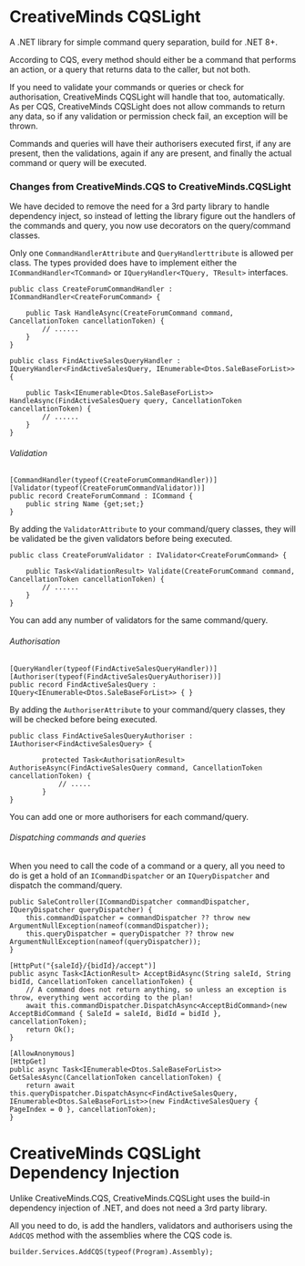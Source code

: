 # CreativeMinds CQSLight

A .NET library for simple command query separation, build for .NET 8+.

According to CQS, every method should either be a command that performs an action, or a query that returns data to the caller, but not both.

If you need to validate your commands or queries or check for authorisation, CreativeMinds CQSLight will handle that too, automatically. As per CQS, CreativeMinds CQSLight does not allow commands to return any data, so if any validation or permission check fail, an exception will be thrown.

Commands and queries will have their authorisers executed first, if any are present, then the validations, again if any are present, and finally the actual command or query will be executed.

### Changes from CreativeMinds.CQS to CreativeMinds.CQSLight

We have decided to remove the need for a 3rd party library to handle dependency inject, so instead of letting the library figure out the handlers of the commands and query, you now use decorators on the query/command classes.

Only one ```CommandHandlerAttribute``` and ```QueryHandlerttribute``` is allowed per class. The types provided does have to implement either the ```ICommandHandler<TCommand>``` or ```IQueryHandler<TQuery, TResult>``` interfaces.

```
public class CreateForumCommandHandler : ICommandHandler<CreateForumCommand> {

	public Task HandleAsync(CreateForumCommand command, CancellationToken cancellationToken) {
		// ......
	}
}
```

```
public class FindActiveSalesQueryHandler : IQueryHandler<FindActiveSalesQuery, IEnumerable<Dtos.SaleBaseForList>> {

	public Task<IEnumerable<Dtos.SaleBaseForList>> HandleAsync(FindActiveSalesQuery query, CancellationToken cancellationToken) {
		// ......
	}
}
```

###### Validation

```
[CommandHandler(typeof(CreateForumCommandHandler))]
[Validator(typeof(CreateForumCommandValidator))]
public record CreateForumCommand : ICommand {
	public string Name {get;set;}
}
```

By adding the ```ValidatorAttribute``` to your command/query classes, they will be validated be the given validators before being executed.

```
public class CreateForumValidator : IValidator<CreateForumCommand> {

	public Task<ValidationResult> Validate(CreateForumCommand command, CancellationToken cancellationToken) {
		// ......
	}
}
```

You can add any number of validators for the same command/query.

###### Authorisation
```
[QueryHandler(typeof(FindActiveSalesQueryHandler))]
[Authoriser(typeof(FindActiveSalesQueryAuthoriser))]
public record FindActiveSalesQuery : IQuery<IEnumerable<Dtos.SaleBaseForList>> { }
```

By adding the ```AuthoriserAttribute``` to your command/query classes, they will be checked before being executed.

```
public class FindActiveSalesQueryAuthoriser : IAuthoriser<FindActiveSalesQuery> {

		protected Task<AuthorisationResult> AuthoriseAsync(FindActiveSalesQuery command, CancellationToken cancellationToken) {
			// .....
		}
}
```
You can add one or more authorisers for each command/query.

###### Dispatching commands and queries

When you need to call the code of a command or a query, all you need to do is get a hold of an ```ICommandDispatcher``` or an ```IQueryDispatcher``` and dispatch the command/query.

```
public SaleController(ICommandDispatcher commandDispatcher, IQueryDispatcher queryDispatcher) {
	this.commandDispatcher = commandDispatcher ?? throw new ArgumentNullException(nameof(commandDispatcher));
	this.queryDispatcher = queryDispatcher ?? throw new ArgumentNullException(nameof(queryDispatcher));
}
```

```
[HttpPut("{saleId}/{bidId}/accept")]
public async Task<IActionResult> AcceptBidAsync(String saleId, String bidId, CancellationToken cancellationToken) {
	// A command does not return anything, so unless an exception is throw, everything went according to the plan!
	await this.commandDispatcher.DispatchAsync<AcceptBidCommand>(new AcceptBidCommand { SaleId = saleId, BidId = bidId }, cancellationToken);
	return Ok();
}
```

```
[AllowAnonymous]
[HttpGet]
public async Task<IEnumerable<Dtos.SaleBaseForList>> GetSalesAsync(CancellationToken cancellationToken) {
	return await this.queryDispatcher.DispatchAsync<FindActiveSalesQuery, IEnumerable<Dtos.SaleBaseForList>>(new FindActiveSalesQuery { PageIndex = 0 }, cancellationToken);
}
```

# CreativeMinds CQSLight Dependency Injection

Unlike CreativeMinds.CQS, CreativeMinds.CQSLight uses the build-in dependency injection of .NET, and does not need a 3rd party library.

All you need to do, is add the handlers, validators and authorisers using the ```AddCQS``` method with the assemblies where the CQS code is.

```
builder.Services.AddCQS(typeof(Program).Assembly);
```

